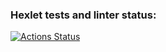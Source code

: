 ### Hexlet tests and linter status:
[![Actions Status](https://github.com/Lenimore/frontend-project-lvl1/workflows/hexlet-check/badge.svg)](https://github.com/Lenimore/frontend-project-lvl1/actions)